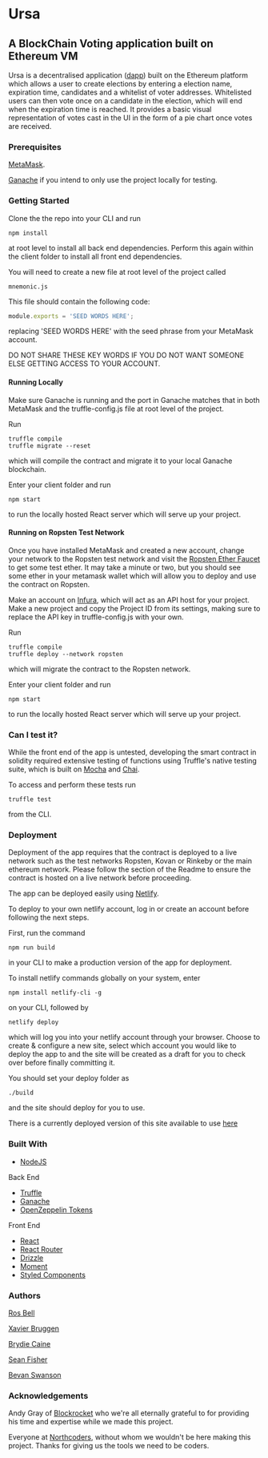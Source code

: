 # Ursa

## A BlockChain Voting application built on Ethereum VM

Ursa is a decentralised application ([dapp](https://en.wikipedia.org/wiki/Decentralized_application)) built on the Ethereum platform which allows a user to create elections by entering a election name, expiration time, candidates and a whitelist of voter addresses. Whitelisted users can then vote once on a candidate in the election, which will end when the expiration time is reached. It provides a basic visual representation of votes cast in the UI in the form of a pie chart once votes are received.

### Prerequisites

[MetaMask](https://metamask.io/).

[Ganache](https://truffleframework.com/ganache) if you intend to only use the project locally for testing.

### Getting Started

Clone the the repo into your CLI and run

```
npm install
```

at root level to install all back end dependencies. Perform this again within the client folder to install all front end dependencies.

You will need to create a new file at root level of the project called

```
mnemonic.js
```

This file should contain the following code:

```js
module.exports = 'SEED WORDS HERE';
```

replacing 'SEED WORDS HERE' with the seed phrase from your MetaMask account.

DO NOT SHARE THESE KEY WORDS IF YOU DO NOT WANT SOMEONE ELSE GETTING ACCESS TO YOUR ACCOUNT.

#### Running Locally

Make sure Ganache is running and the port in Ganache matches that in both MetaMask and the truffle-config.js file at root level of the project.

Run

```
truffle compile
truffle migrate --reset
```

which will compile the contract and migrate it to your local Ganache blockchain.

Enter your client folder and run

```
npm start
```

to run the locally hosted React server which will serve up your project.

#### Running on Ropsten Test Network

Once you have installed MetaMask and created a new account, change your network to the Ropsten test network and visit the [Ropsten Ether Faucet](https://faucet.metamask.io/) to get some test ether. It may take a minute or two, but you should see some ether in your metamask wallet which will allow you to deploy and use the contract on Ropsten.

Make an account on [Infura](https://infura.io/), which will act as an API host for your project. Make a new project and copy the Project ID from its settings, making sure to replace the API key in truffle-config.js with your own.

Run

```
truffle compile
truffle deploy --network ropsten
```

which will migrate the contract to the Ropsten network.

Enter your client folder and run

```
npm start
```

to run the locally hosted React server which will serve up your project.

### Can I test it?

While the front end of the app is untested, developing the smart contract in solidity required extensive testing of functions using Truffle's native testing suite, which is built on [Mocha](https://mochajs.org/) and [Chai](https://www.chaijs.com/).

To access and perform these tests run

```
truffle test
```

from the CLI.

### Deployment

Deployment of the app requires that the contract is deployed to a live network such as the test networks Ropsten, Kovan or Rinkeby or the main ethereum network. Please follow the section of the Readme to ensure the contract is hosted on a live network before proceeding.

The app can be deployed easily using [Netlify](https://www.netlify.com/).

To deploy to your own netlify account, log in or create an account before following the next steps.

First, run the command

```
npm run build
```

in your CLI to make a production version of the app for deployment.

To install netlify commands globally on your system, enter

```
npm install netlify-cli -g
```

on your CLI, followed by

```
netlify deploy
```

which will log you into your netlify account through your browser. Choose to create & configure a new site, select which account you would like to deploy the app to and the site will be created as a draft for you to check over before finally committing it.

You should set your deploy folder as

```
./build
```

and the site should deploy for you to use.

There is a currently deployed version of this site available to use [here](https://kind-pasteur-8c8431.netlify.com/)

### Built With

- [NodeJS](https://nodejs.org/en/)

Back End

- [Truffle](https://truffleframework.com/truffle)
- [Ganache](https://truffleframework.com/ganache)
- [OpenZeppelin Tokens](https://openzeppelin.org/api/docs/get-started.html)

Front End

- [React](https://reactjs.org/)
- [React Router](https://reacttraining.com/react-router/)
- [Drizzle](https://truffleframework.com/drizzle)
- [Moment](https://momentjs.com/)
- [Styled Components](https://www.styled-components.com/)

### Authors

[Ros Bell](https://github.com/rosbell)

[Xavier Bruggen](https://github.com/xavierTL)

[Brydie Caine](https://github.com/Bry-die)

[Sean Fisher](https://github.com/pheadlessg)

[Bevan Swanson](https://github.com/BevRivling)

### Acknowledgements

Andy Gray of [Blockrocket](http://www.blockrocket.tech/) who we're all eternally grateful to for providing his time and expertise while we made this project.

Everyone at [Northcoders](https://northcoders.com/), without whom we wouldn't be here making this project. Thanks for giving us the tools we need to be coders.
